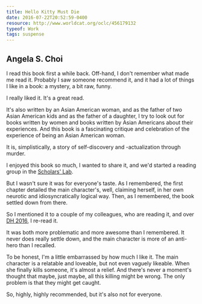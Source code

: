 ```yaml
---
title: Hello Kitty Must Die
date: 2016-07-22T20:52:59-0400
resource: http://www.worldcat.org/oclc/456179132
typeof: Work
tags: suspense
---
```


## <span resource="http://viaf.org/viaf/120524420/rdf.xml" property="creator"><span about="http://viaf.org/viaf/120524420/rdf.xml" typeof="Person" property="rdfs:label">Angela S. Choi</span></span>

I read this book first a while back. Off-hand, I don't remember what made
me read it. Probably I saw someone recommend it, and it had a lot of
things I like in a book: a <span property="e:genre"
resource="etag:mystery">mystery</span>, a bit raw, <span
property="e:genre" resource="etag:humor">funny</span>.

I really liked it. It's a great read.

It's also written by an Asian American woman, and as the father of two
Asian American kids and as the father of a daughter, I try to look out for
books written by women and books written by Asian Americans about their
experiences. And this book is a fascinating critique and celebration of
the experience of being an <span property="p:theme_of"
resource="etag:asian-american">Asian American</span> <span
property="p:theme_of" resource="etag:womens-experience">woman</span>.

It is, simplistically, a story of self-discovery and -actualization
through murder.

I enjoyed this book so much, I wanted to share it, and we'd started
a reading group in the [Scholars' Lab][slab].

But I wasn't sure it was for everyone's taste. As I remembered, the first
chapter detailed the main character's, well, claiming herself, in her own
neurotic and idiosyncratically logical way. Then, as I remembered, the
book settled down from there.

So I mentioned it to a couple of my colleagues, who are reading it, and
over [DH 2016][dh2016], I re-read it.

It was both more problematic and more awesome than I remembered. It never
does really settle down, and the main character is more of an anti-hero
than I recalled.

To be honest, I'm a little embarrassed by how much I like it. The main
character is a relatable and loveable, but not even vaguely likeable. When
she finally kills someone, it's almost a relief. And there's never
a moment's thought that maybe, just maybe, all this killing might be
wrong. The only problem is that they might get caught.

So, highly, highly recommended, but it's also not for everyone.

[dh2016]: http://dh2016.adho.org/
[slab]: http://scholarslab.org/
